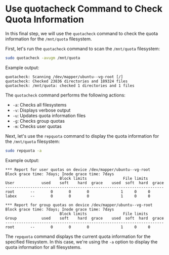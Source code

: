 # Use quotacheck Command to Check Quota Information

In this final step, we will use the `quotacheck` command to check the quota information for the `/mnt/quota` filesystem.

First, let's run the `quotacheck` command to scan the `/mnt/quota` filesystem:

```bash
sudo quotacheck -avugm /mnt/quota
```

Example output:

```
quotacheck: Scanning /dev/mapper/ubuntu--vg-root [/]
quotacheck: Checked 23836 directories and 189324 files
quotacheck: /mnt/quota: checked 1 directories and 1 files
```

The `quotacheck` command performs the following actions:

- `-a`: Checks all filesystems
- `-v`: Displays verbose output
- `-u`: Updates quota information files
- `-g`: Checks group quotas
- `-m`: Checks user quotas

Next, let's use the `repquota` command to display the quota information for the `/mnt/quota` filesystem:

```bash
sudo repquota -a
```

Example output:

```
*** Report for user quotas on device /dev/mapper/ubuntu--vg-root
Block grace time: 7days; Inode grace time: 7days
                        Block limits                File limits
User            used    soft    hard  grace    used  soft  hard  grace
----------------------------------------------------------------------
root       --       0       0       0              1     0     0
labex      --       0       0       0              1     0     0

*** Report for group quotas on device /dev/mapper/ubuntu--vg-root
Block grace time: 7days; Inode grace time: 7days
                        Block limits                File limits
Group           used    soft    hard  grace    used  soft  hard  grace
----------------------------------------------------------------------
root       --       0       0       0              1     0     0
```

The `repquota` command displays the current quota information for the specified filesystem. In this case, we're using the `-a` option to display the quota information for all filesystems.

